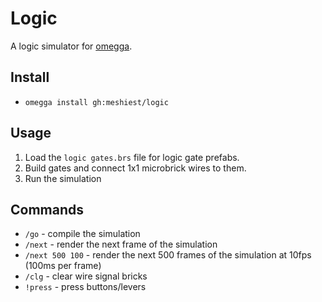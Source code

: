 # Logic

A logic simulator for [omegga](https://github.com/brickadia-community/omegga).

## Install

* `omegga install gh:meshiest/logic`

## Usage

1. Load the `logic gates.brs` file for logic gate prefabs.
2. Build gates and connect 1x1 microbrick wires to them.
3. Run the simulation

## Commands

* `/go` - compile the simulation
* `/next` - render the next frame of the simulation
* `/next 500 100` - render the next 500 frames of the simulation at 10fps (100ms per frame)
* `/clg` - clear wire signal bricks
* `!press` - press buttons/levers
